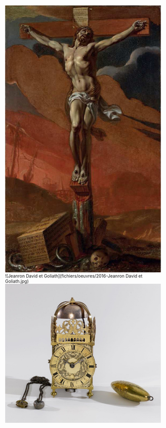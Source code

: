 ![Sacquespee](/fichiers/oeuvres/2014-sacquespee.jpg)
![Jeanron David et Goliath](fichiers/oeuvres/2016-Jeanron David et Goliath.jpg)
![Horloge](/fichiers/oeuvres/2013-horloge.jpg)

